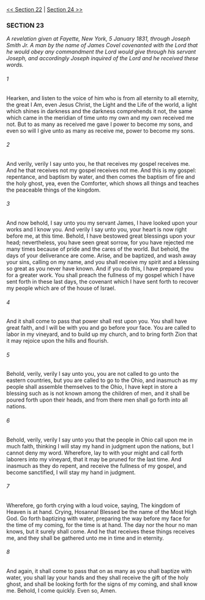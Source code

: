 [<< Section 22](Section%2022)  |  [Section 24 >>](Section%2024)

### SECTION 23

*A revelation given at Fayette, New York, 5 January 1831, through Joseph Smith Jr. A man by the name of James Covel covenanted with the Lord that he would obey any commandment the Lord would give through his servant Joseph, and accordingly Joseph inquired of the Lord and he received these words.*

###### 1
Hearken, and listen to the voice of him who is from all eternity to all eternity, the great I Am, even Jesus Christ, the Light and the Life of the world, a light which shines in darkness and the darkness comprehends it not, the same which came in the meridian of time unto my own and my own received me not. But to as many as received me gave I power to become my sons, and even so will I give unto as many as receive me, power to become my sons.

###### 2
And verily, verily I say unto you, he that receives my gospel receives me. And he that receives not my gospel receives not me. And this is my gospel: repentance, and baptism by water, and then comes the baptism of fire and the holy ghost, yea, even the Comforter, which shows all things and teaches the peaceable things of the kingdom.

###### 3
And now behold, I say unto you my servant James, I have looked upon your works and I know you. And verily I say unto you, your heart is now right before me, at this time. Behold, I have bestowed great blessings upon your head; nevertheless, you have seen great sorrow, for you have rejected me many times because of pride and the cares of the world. But behold, the days of your deliverance are come. Arise, and be baptized, and wash away your sins, calling on my name, and you shall receive my spirit and a blessing so great as you never have known. And if you do this, I have prepared you for a greater work. You shall preach the fullness of my gospel which I have sent forth in these last days, the covenant which I have sent forth to recover my people which are of the house of Israel.

###### 4
And it shall come to pass that power shall rest upon you. You shall have great faith, and I will be with you and go before your face. You are called to labor in my vineyard, and to build up my church, and to bring forth Zion that it may rejoice upon the hills and flourish.

###### 5
Behold, verily, verily I say unto you, you are not called to go unto the eastern countries, but you are called to go to the Ohio, and inasmuch as my people shall assemble themselves to the Ohio, I have kept in store a blessing such as is not known among the children of men, and it shall be poured forth upon their heads, and from there men shall go forth into all nations.

###### 6
Behold, verily, verily I say unto you that the people in Ohio call upon me in much faith, thinking I will stay my hand in judgment upon the nations, but I cannot deny my word. Wherefore, lay to with your might and call forth laborers into my vineyard, that it may be pruned for the last time. And inasmuch as they do repent, and receive the fullness of my gospel, and become sanctified, I will stay my hand in judgment.

###### 7
Wherefore, go forth crying with a loud voice, saying, The kingdom of Heaven is at hand. Crying, Hosanna! Blessed be the name of the Most High God. Go forth baptizing with water, preparing the way before my face for the time of my coming, for the time is at hand. The day nor the hour no man knows, but it surely shall come. And he that receives these things receives me, and they shall be gathered unto me in time and in eternity.

###### 8
And again, it shall come to pass that on as many as you shall baptize with water, you shall lay your hands and they shall receive the gift of the holy ghost, and shall be looking forth for the signs of my coming, and shall know me. Behold, I come quickly. Even so, Amen.